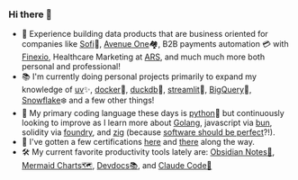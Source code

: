 ### Hi there 👋

<!--
**sgoley/sgoley** is a ✨ _special_ ✨ repository because its `README.md` (this file) appears on your GitHub profile.

Here are some ideas to get you started: -->

- 🔭 Experience building data products that are business oriented for companies like [Sofi](https://www.sofi.com/)🏦, [Avenue One](https://www.avenueone.com/)🏘️, B2B payments automation 💳 with [Finexio](https://finexio.com), Healthcare Marketing at [ARS](https://www.advancedrecoverysystems.com/), and much much more both personal and professional!
- 📚 I'm currently doing personal projects primarily to expand my knowledge of [uv](https://docs.astral.sh/uv/)✨, [docker](https://www.docker.com/)🐋, [duckdb](https://duckdb.org/)🦆, [streamlit](https://streamlit.io/)🎈, [BigQuery](https://cloud.google.com/bigquery/)🔎, [Snowflake](https://www.snowflake.com/en/)❄️ and a few other things!
- 💾 My primary coding language these days is [python](https://www.python.org)🐍 but continuously looking to improve as I learn more about [Golang]([url](https://go.dev)),  javascript via [bun](https://bun.com), solidity via [foundry](https://getfoundry.sh), and [zig](https://ziglang.org) (because [software should be perfect](https://www.youtube.com/watch?v=Z4oYSByyRak)?!).
- 🪪 I've gotten a few certifications [here](https://www.credly.com/users/scott-goley) and [there](https://www.salesforce.com/trailblazer/sgoley) along the way.
- 🛠️ My current favorite productivity tools lately are: [Obsidian Notes📝](https://obsidian.md/),  [Mermaid Charts🗺️](https://mermaid.live/edit), [Devdocs📚](https://devdocs.io/), and [Claude Code🤖](https://www.anthropic.com/claude-code)

